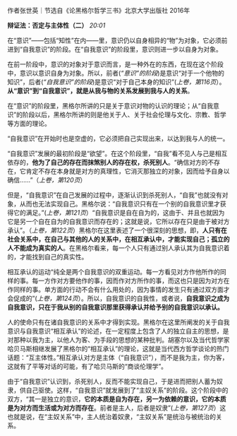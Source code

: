 作者张世英｜节选自《论黑格尔哲学三书》北京大学出版社 2016年

**辩证法：否定与主体性（二）** _20:01_

在“意识”——包括“知性”在内——里，意识仍以自身相异的“物”为对象，它必须前进到“自我意识”的阶段。在“自我意识”的阶段里，意识则进一步以自身为对象。

在前一阶段中，意识的对象对于意识而言，是一种外在的东西，在现在这个阶段中，意识以意识自身为对象。所以，前者(_“意识”的阶段_)是意识“对于一个他物的知识”，后者(_“自我意识”的阶段_)是意识“对于自己本身的知识”(_上卷，第116页_）。**从“意识”到“自我意识”，就是从我与物的关系发展到我与人的关系**。

在“意识”的阶段里，黑格尔所讲的只是关于意识对物的认识的理论；从“自我意识”的阶段以后，黑格尔所讲的则是他关于人、关于社会伦理与文化、宗教、哲学等方面的理论。

“自我意识”在开始时也是空虚的，它必须把自己实现出来，以达到我与人的统一。

“自我意识”发展的最初阶段是“欲望”。在这个阶段里，“自我”看不见人与己是相互依存的，**他为了自己的存在而抹煞别人的存在权，杀死别人**。“确信对方的不存在，它肯定不存在本身就是对方的真理性，它消灭那独立的对象，因而给予自身以确信……”（_上卷，第120页_）

但是，“自我意识”在自己发展的过程中，逐渐认识到杀死别人，“自我”也就没有对象，从而也无法实现自己。黑格尔说：“自我意识只有在一个别的自我意识里才获得它的满足。”(_上卷，第121页_）“自我意识是自在自为的，这由于、并且也就因为它是另一个自在自为的自我意识而存在的；这就是说，它所以存在只是由于被对方承认”。（_上卷，第122页_）黑格尔在这里表述了一个很深刻的思想，即，**人只有在社会关系中，在自己与其他的人的关系中，在相互承认中，才能实现自己；孤立的人不能成为真实的人**。在黑格尔看来，每一个人只有通过别人承认其为自我意识着的，才能找到自己的真实性。

相互承认的运动“纯全是两个自我意识的双重运动。每一方看见对方作他所作的同样的事。每一方作对方要他作的事，因而作对方所作的事，而这也只是因为对方在作同样的事。单方面的行动不会有什么用处的，因为事情的发生只有通过双方面才会促成的”(_上卷，第124页_）。所以，自我意识的自我性，或者说，**自我意识之成为自我意识，只在于我从别的自我意识那里获得承认并给予别的自我意识以承认。** 

人的使命只有在诸自我意识的关系中才得到实现。黑格尔在这里所阐发的关于自我意识与自我意识“相互承认”的论述，在一定程度上包含了人的独立自主的思想，是对那种以我为主，以他人为客、为手段的思想的某种批判。胡塞尔以及当代哲学家哈贝马斯相继发展了黑格尔的“相互承认”的理论，这就是当代西方哲学谈论的热门话题：“互主体性。”相互承认对方是主体（“自我意识”），而不是我为主，你为客，这就有了平等对话的可能，有了哈贝马斯的“商谈伦理学”。

由于“自我意识”认识到，杀死别人，反而不能实现自己，于是进而把别人蓄为奴隶，供自己驱使。这样，“自我意识”就发展到了“主奴关系”的阶段。这个阶段中的双方，“其一是独立的意识，**它的本质是自为存在，另一为依赖的意识，它的本质是为对方而生活或为对方而存在**。前者是主人，后者是奴隶”(_上卷，第127页_）这也就是说，在“主奴关系”中，主人统治着奴隶，“主奴关系”是统治与被统治的关系。